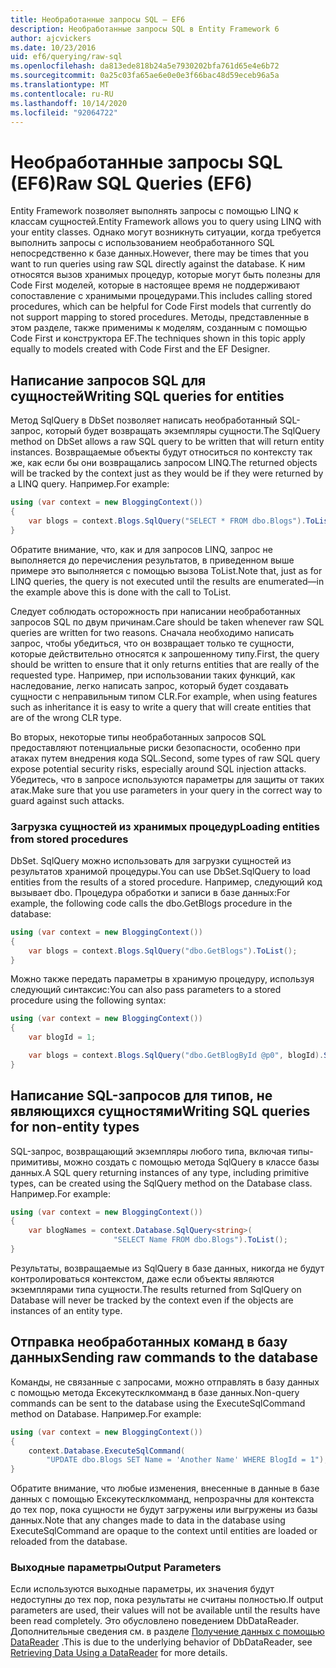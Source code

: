 ```yaml
---
title: Необработанные запросы SQL — EF6
description: Необработанные запросы SQL в Entity Framework 6
author: ajcvickers
ms.date: 10/23/2016
uid: ef6/querying/raw-sql
ms.openlocfilehash: da813ede818b24a5e7930202bfa761d65e4e6b72
ms.sourcegitcommit: 0a25c03fa65ae6e0e0e3f66bac48d59eceb96a5a
ms.translationtype: MT
ms.contentlocale: ru-RU
ms.lasthandoff: 10/14/2020
ms.locfileid: "92064722"
---
```

# <a name="raw-sql-queries-ef6"></a><span data-ttu-id="7649d-103">Необработанные запросы SQL (EF6)</span><span class="sxs-lookup"><span data-stu-id="7649d-103">Raw SQL Queries (EF6)</span></span>

<span data-ttu-id="7649d-104">Entity Framework позволяет выполнять запросы с помощью LINQ к классам сущностей.</span><span class="sxs-lookup"><span data-stu-id="7649d-104">Entity Framework allows you to query using LINQ with your entity classes.</span></span> <span data-ttu-id="7649d-105">Однако могут возникнуть ситуации, когда требуется выполнить запросы с использованием необработанного SQL непосредственно к базе данных.</span><span class="sxs-lookup"><span data-stu-id="7649d-105">However, there may be times that you want to run queries using raw SQL directly against the database.</span></span> <span data-ttu-id="7649d-106">К ним относятся вызов хранимых процедур, которые могут быть полезны для Code First моделей, которые в настоящее время не поддерживают сопоставление с хранимыми процедурами.</span><span class="sxs-lookup"><span data-stu-id="7649d-106">This includes calling stored procedures, which can be helpful for Code First models that currently do not support mapping to stored procedures.</span></span> <span data-ttu-id="7649d-107">Методы, представленные в этом разделе, также применимы к моделям, созданным с помощью Code First и конструктора EF.</span><span class="sxs-lookup"><span data-stu-id="7649d-107">The techniques shown in this topic apply equally to models created with Code First and the EF Designer.</span></span>  

## <a name="writing-sql-queries-for-entities"></a><span data-ttu-id="7649d-108">Написание запросов SQL для сущностей</span><span class="sxs-lookup"><span data-stu-id="7649d-108">Writing SQL queries for entities</span></span>  

<span data-ttu-id="7649d-109">Метод SqlQuery в DbSet позволяет написать необработанный SQL-запрос, который будет возвращать экземпляры сущности.</span><span class="sxs-lookup"><span data-stu-id="7649d-109">The SqlQuery method on DbSet allows a raw SQL query to be written that will return entity instances.</span></span> <span data-ttu-id="7649d-110">Возвращаемые объекты будут относиться по контексту так же, как если бы они возвращались запросом LINQ.</span><span class="sxs-lookup"><span data-stu-id="7649d-110">The returned objects will be tracked by the context just as they would be if they were returned by a LINQ query.</span></span> <span data-ttu-id="7649d-111">Например.</span><span class="sxs-lookup"><span data-stu-id="7649d-111">For example:</span></span>  

``` csharp  
using (var context = new BloggingContext())
{
    var blogs = context.Blogs.SqlQuery("SELECT * FROM dbo.Blogs").ToList();
}
```  

<span data-ttu-id="7649d-112">Обратите внимание, что, как и для запросов LINQ, запрос не выполняется до перечисления результатов, в приведенном выше примере это выполняется с помощью вызова ToList.</span><span class="sxs-lookup"><span data-stu-id="7649d-112">Note that, just as for LINQ queries, the query is not executed until the results are enumerated—in the example above this is done with the call to ToList.</span></span>  

<span data-ttu-id="7649d-113">Следует соблюдать осторожность при написании необработанных запросов SQL по двум причинам.</span><span class="sxs-lookup"><span data-stu-id="7649d-113">Care should be taken whenever raw SQL queries are written for two reasons.</span></span> <span data-ttu-id="7649d-114">Сначала необходимо написать запрос, чтобы убедиться, что он возвращает только те сущности, которые действительно относятся к запрошенному типу.</span><span class="sxs-lookup"><span data-stu-id="7649d-114">First, the query should be written to ensure that it only returns entities that are really of the requested type.</span></span> <span data-ttu-id="7649d-115">Например, при использовании таких функций, как наследование, легко написать запрос, который будет создавать сущности с неправильным типом CLR.</span><span class="sxs-lookup"><span data-stu-id="7649d-115">For example, when using features such as inheritance it is easy to write a query that will create entities that are of the wrong CLR type.</span></span>  

<span data-ttu-id="7649d-116">Во вторых, некоторые типы необработанных запросов SQL предоставляют потенциальные риски безопасности, особенно при атаках путем внедрения кода SQL.</span><span class="sxs-lookup"><span data-stu-id="7649d-116">Second, some types of raw SQL query expose potential security risks, especially around SQL injection attacks.</span></span> <span data-ttu-id="7649d-117">Убедитесь, что в запросе используются параметры для защиты от таких атак.</span><span class="sxs-lookup"><span data-stu-id="7649d-117">Make sure that you use parameters in your query in the correct way to guard against such attacks.</span></span>  

### <a name="loading-entities-from-stored-procedures"></a><span data-ttu-id="7649d-118">Загрузка сущностей из хранимых процедур</span><span class="sxs-lookup"><span data-stu-id="7649d-118">Loading entities from stored procedures</span></span>  

<span data-ttu-id="7649d-119">DbSet. SqlQuery можно использовать для загрузки сущностей из результатов хранимой процедуры.</span><span class="sxs-lookup"><span data-stu-id="7649d-119">You can use DbSet.SqlQuery to load entities from the results of a stored procedure.</span></span> <span data-ttu-id="7649d-120">Например, следующий код вызывает dbo. Процедура обработки и записи в базе данных:</span><span class="sxs-lookup"><span data-stu-id="7649d-120">For example, the following code calls the dbo.GetBlogs procedure in the database:</span></span>  

``` csharp
using (var context = new BloggingContext())
{
    var blogs = context.Blogs.SqlQuery("dbo.GetBlogs").ToList();
}
```  

<span data-ttu-id="7649d-121">Можно также передать параметры в хранимую процедуру, используя следующий синтаксис:</span><span class="sxs-lookup"><span data-stu-id="7649d-121">You can also pass parameters to a stored procedure using the following syntax:</span></span>  

``` csharp
using (var context = new BloggingContext())
{
    var blogId = 1;

    var blogs = context.Blogs.SqlQuery("dbo.GetBlogById @p0", blogId).Single();
}
```  

## <a name="writing-sql-queries-for-non-entity-types"></a><span data-ttu-id="7649d-122">Написание SQL-запросов для типов, не являющихся сущностями</span><span class="sxs-lookup"><span data-stu-id="7649d-122">Writing SQL queries for non-entity types</span></span>  

<span data-ttu-id="7649d-123">SQL-запрос, возвращающий экземпляры любого типа, включая типы-примитивы, можно создать с помощью метода SqlQuery в классе базы данных.</span><span class="sxs-lookup"><span data-stu-id="7649d-123">A SQL query returning instances of any type, including primitive types, can be created using the SqlQuery method on the Database class.</span></span> <span data-ttu-id="7649d-124">Например.</span><span class="sxs-lookup"><span data-stu-id="7649d-124">For example:</span></span>  

``` csharp
using (var context = new BloggingContext())
{
    var blogNames = context.Database.SqlQuery<string>(
                       "SELECT Name FROM dbo.Blogs").ToList();
}
```  

<span data-ttu-id="7649d-125">Результаты, возвращаемые из SqlQuery в базе данных, никогда не будут контролироваться контекстом, даже если объекты являются экземплярами типа сущности.</span><span class="sxs-lookup"><span data-stu-id="7649d-125">The results returned from SqlQuery on Database will never be tracked by the context even if the objects are instances of an entity type.</span></span>  

## <a name="sending-raw-commands-to-the-database"></a><span data-ttu-id="7649d-126">Отправка необработанных команд в базу данных</span><span class="sxs-lookup"><span data-stu-id="7649d-126">Sending raw commands to the database</span></span>  

<span data-ttu-id="7649d-127">Команды, не связанные с запросами, можно отправлять в базу данных с помощью метода Ексекутесклкомманд в базе данных.</span><span class="sxs-lookup"><span data-stu-id="7649d-127">Non-query commands can be sent to the database using the ExecuteSqlCommand method on Database.</span></span> <span data-ttu-id="7649d-128">Например.</span><span class="sxs-lookup"><span data-stu-id="7649d-128">For example:</span></span>  

``` csharp
using (var context = new BloggingContext())
{
    context.Database.ExecuteSqlCommand(
        "UPDATE dbo.Blogs SET Name = 'Another Name' WHERE BlogId = 1");
}
```  

<span data-ttu-id="7649d-129">Обратите внимание, что любые изменения, внесенные в данные в базе данных с помощью Ексекутесклкомманд, непрозрачны для контекста до тех пор, пока сущности не будут загружены или выгружены из базы данных.</span><span class="sxs-lookup"><span data-stu-id="7649d-129">Note that any changes made to data in the database using ExecuteSqlCommand are opaque to the context until entities are loaded or reloaded from the database.</span></span>  

### <a name="output-parameters"></a><span data-ttu-id="7649d-130">Выходные параметры</span><span class="sxs-lookup"><span data-stu-id="7649d-130">Output Parameters</span></span>  

<span data-ttu-id="7649d-131">Если используются выходные параметры, их значения будут недоступны до тех пор, пока результаты не считаны полностью.</span><span class="sxs-lookup"><span data-stu-id="7649d-131">If output parameters are used, their values will not be available until the results have been read completely.</span></span> <span data-ttu-id="7649d-132">Это обусловлено поведением DbDataReader. Дополнительные сведения см. в разделе [Получение данных с помощью DataReader](https://go.microsoft.com/fwlink/?LinkID=398589) .</span><span class="sxs-lookup"><span data-stu-id="7649d-132">This is due to the underlying behavior of DbDataReader, see [Retrieving Data Using a DataReader](https://go.microsoft.com/fwlink/?LinkID=398589) for more details.</span></span>  

